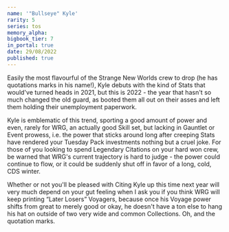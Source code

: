 ```yaml
---
name: '"Bullseye" Kyle'
rarity: 5
series: tos
memory_alpha:
bigbook_tier: 7
in_portal: true
date: 29/08/2022
published: true
---
```


Easily the most flavourful of the Strange New Worlds crew to drop (he has quotations marks in his name!), Kyle debuts with the kind of Stats that would've turned heads in 2021, but this is 2022 - the year that hasn't so much changed the old guard, as booted them all out on their asses and left them holding their unemployment paperwork. 

Kyle is emblematic of this trend, sporting a good amount of power and even, rarely for WRG, an actually good Skill set, but lacking in Gauntlet or Event prowess, i.e. the power that sticks around long after creeping Stats have rendered your Tuesday Pack investments nothing but a cruel joke. For those of you looking to spend Legendary Citations on your hard won crew, be warned that WRG's current trajectory is hard to judge - the power could continue to flow, or it could be suddenly shut off in favor of a long, cold, CDS winter. 

Whether or not you'll be pleased with Citing Kyle up this time next year will very much depend on your gut feeling when I ask you if you think WRG will keep printing “Later Losers” Voyagers, because once his Voyage power shifts from great to merely good or okay, he doesn't have a ton else to hang his hat on outside of two very wide and common Collections. Oh, and the quotation marks.
